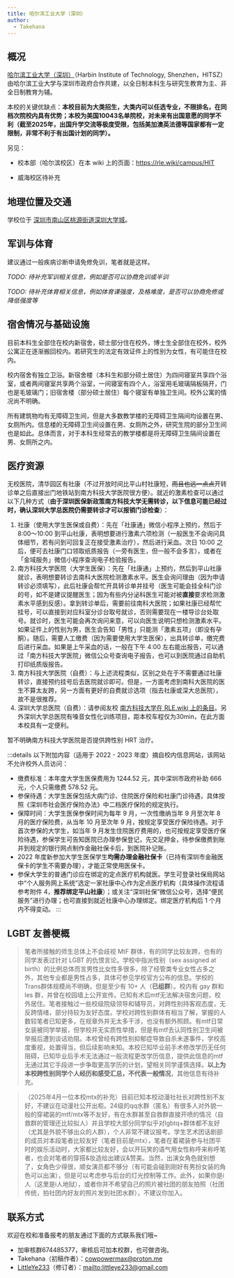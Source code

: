 ```yaml
---
title: 哈尔滨工业大学（深圳）
author:
  - Takehana
---
```


## 概况

[哈尔滨工业大学（深圳）](https://www.hitsz.edu.cn)（Harbin Institute of Technology, Shenzhen，HITSZ）由哈尔滨工业大学与深圳市政府合作共建，以全日制本科生与研究生教育为主、非全日制教育为辅。

本校的关键优缺点：**本校目前为大类招生，大类内可以任选专业，不限排名，在同档次院校内具有优势；本校为美国10043名单院校，对未来有出国意愿的同学不利（截至2025年，出国升学交流等极度受限，包括美加澳英法德等国家都有一定限制，非常不利于有出国计划的同学）。**

另见：

- 校本部（哈尔滨校区）在本 wiki 上的页面：<https://rle.wiki/campus/HIT>

- 威海校区待补充

## 地理位置及交通

学校位于 [深圳市南山区桃源街道深圳大学城](https://amap.com/place/B02F37V7ZQ)。

## 军训与体育

建议通过一般疾病诊断申请免修免训，笔者就是这样。

_TODO: 待补充军训相关信息，例如是否可以协商免训或半训_

_TODO: 待补充体育相关信息，例如体育课强度，及格难度，是否可以协商免修或降低强度等_

## 宿舍情况与基础设施

目前本科生全部住在校内新宿舍，硕士部分住在校外，博士生全部住在校外，校外公寓正在逐渐搬回校内。若研究生的法定有效证件上的性别为女性，有可能住在校内。

校内宿舍有独立卫浴。新宿舍楼（本科生和部分硕士居住）为四间寝室共享四个浴室，或者两间寝室共享两个浴室，一间寝室有四个人，浴室用毛玻璃隔板隔开，门也是毛玻璃门；旧宿舍楼（部分硕士居住）每个寝室有单独卫生间。校外公寓的情况尚不明确。

所有建筑物均有无障碍卫生间，但是大多数教学楼的无障碍卫生隔间均设置在男、女厕所内。信息楼的无障碍卫生间设置在男、女厕所之外，研究生院的部分卫生间也是如此。总体而言，对于本科生经常去的教学楼都是将无障碍卫生隔间设置在男、女厕所之内。

## 医疗资源

无校医院，清华园区有社康（不过开放时间比平山村社康短，~~而且也远一点点~~开转诊单之后直接出门地铁站到南方科技大学医院很方便）。就近的激素检查可以通过以下几种方式（**由于深圳医保新政策南方科技大学无需转诊，以下信息可能已经过时，确认深圳大学总医院仍需要转诊才可以报销门诊检查**）：

1. 社康（使用大学生医保或自费）：先在「社康通」微信小程序上预约，然后于 8:00～10:00 到平山社康，表明想要进行激素六项检测（一般医生不会询问具体细节，若有问到可回复正在接受激素治疗），然后进行采血。次日 10:00 之后，便可去社康门口领取纸质报告（一旁有医生，但一般不会多言），或者在「金域服务」微信小程序查询电子检验报告。
2. 南方科技大学医院（大学生医保）：先在「社康通」上预约，然后到平山社康就诊，表明想要转诊去南科大医院检测激素水平。医生会询问理由（因为申请转诊必须填写），此后社康会帮忙开具转诊单并挂号（医生可能会挂全科门诊的号，如不是建议提醒医生；因为有些内分泌科医生可能对被**直接**要求检测激素水平感到反感）。拿到转诊单后，需要前往南科大医院；如果社康已经帮忙挂号，可以直接到对应科室分诊台取号就诊，否则需要现在一楼导诊台处取号。就诊时，医生可能会再次询问来意，可以向医生说明只想检测激素水平。如果证件上的性别为男，医生会告知「男性」只能测「激素五项」（即没有孕酮）。随后，需要人工缴费（因为需要使用大学生医保），出具转诊单，缴完费后进行采血。如果是上午采血的话，一般在下午 4:00 左右能出报告，可以通过「南方科技大学医院」微信公众号查询电子报告，也可以到医院通过自助机打印纸质版报告。
3. 南方科技大学医院（自费）：与上述流程类似，区别之处在于不需要通过社康转诊，直接预约挂号后去医院就诊即可。但是，一方面考虑到南科大医院的医生不算太友跨，另一方面有更好的自费就诊选项（指去社康或深大总医院），故不是很推荐。
4. 深圳大学总医院（自费）：请参阅友校 [南方科技大学在 RLE.wiki 上的条目](https://rle.wiki/campus/SUSTech.html#%E5%8C%BB%E7%96%97)。另外深圳大学总医院有嗓音女性化训练项目，距本校车程仅为30min，在此方面本校具有一定便利。

暂不明确南方科技大学医院是否提供跨性别 HRT 治疗。

:::details 以下附加内容（适用于 2022 - 2023 年度）摘自校内信息网站，该网站不允许校外人员访问：

- 缴费标准：本年度大学生医保费用为 1244.52 元，其中深圳市政府补助 666 元，个人只需缴费 578.52 元。
- 参保待遇：大学生医保包括大病门诊、住院医疗保险和社康门诊待遇，具体按照《深圳市社会医疗保险办法》中二档医疗保险的规定执行。
- 保障时间：大学生医保参保时间为每年 9 月，一次性缴纳当年 9 月至次年 8 月的医疗保险费，从当年 10 月至次年 9 月，按规定享受医疗保险待遇。对于首次参保的大学生，如当年 9 月发生住院医疗费用的，也可按规定享受医疗保险待遇，参保学生可告知医院已办理参保登记，先交足押金，待参保缴费到账并到规定的银行网点制作金融社保卡后，到医院补记账。
- 2022 年度新参加大学生医保学生**均需办理金融社保卡**（已持有深圳市金融医保卡的学生不需要办理），才能正常使用医保卡。
- 参保大学生的普通门诊应在绑定的定点医疗机构就医。学生可登录社保局网站中“个人服务网上系统”选定一家社康中心作为定点医疗机构（具体操作流程请参考附件 4，**推荐绑定平山社康**）；或关注“深圳社保”微信公众号，选择“便民服务”进行办理；也可直接到就近社康中心办理绑定。绑定医疗机构后 1 个月内不得变动。
:::

## LGBT 友善梗概

> 笔者所接触的师生总体上不会歧视 MtF 群体，有的同学比较友跨，也有的同学发表过针对 LGBT 的仇恨言论。学校中指派性别（sex assigned at birth）的比例总体而言男性比女性多很多，除了经管类专业女性占多之外，其他专业都是男性占多，具体可参见学校官方公布的信息。学校的Trans群体规模尚不明确，但是至少有 10+ 人（**已组群**）。校内有 gay 群和 les 群，并曾在校园墙上公开宣传。已知有术后mtf无法解决宿舍问题，校外居住。笔者接触过一些校级院级领导和辅导员，对跨性别持客观态度，无反跨情绪，部分持较为友好态度。学校对跨性别群体有相当了解，掌握的人数较笔者已知更多，在规章外并无太多干涉，也没有额外照顾。有mtf日常女装被同学举报，但学校并无实质性举措，但是有mtf去认同性别卫生间被举报后遭到谈话劝阻。本校曾经有跨性别抑郁症导致自杀未遂事件，学校高度重视，处置得当，但后续影响未知。本校已知毕业前手术修改学历无任何阻碍，已知毕业后手术无法通过一般流程更改学历信息，提供此信息的mtf无通过其它手段进一步争取更高学历的计划，望相关同学谨慎选择。**以上为本校跨性别同学个人经历和感受汇总，不代表一般情况**，其他信息有待补充。

> （2025年4月一位本校mtx的补充）目前已知本校动漫社社长对跨性别不友好，不建议在动漫社公开出柜。24级的qq水群（匿名）有很多人对外貌一般的穿裙装的mtf/mtx等不友好，有在水群甚至自救群直接开喷的情况（自救群的管理还比较拟人）并且学校大部分同学似乎对lgbtq+群体都不友好（尤其是外貌不够出众的人群），个人非常不建议报考。学生艺术团话剧部的成员对本段笔者比较友好（笔者目前是mtx），笔者在着裙装参与社团平时的娱乐活动时，大家都比较友好，会以开玩笑的语气用女性称呼来称呼笔者，也会对笔者的穿搭&妆造给出建议&赞美。当然，出演女角色就别想了，女角色少得很，顺女演员都不够分（有可能会碰到刚好有男扮女装的角色可以出演），但是可以考虑参与后台的灯光控制等工作。此外，如果你是i人（这里是i人地狱），或者你并不希望自己的照片被社团的朋友拍照（社团传统，拍社团内好友的照片发到社团水群），不建议你加入。

## 联系方式

欢迎在校和准备报考的朋友通过下面的方式联系我们哦~

- 加审核群674485377，审核后可加本校群，也可做咨询。
- Takehana（初稿作者）：<cowpowermax@proton.me>
- [LittleYe233](https://github.com/LittleYe233)（修订者）：<mailto:littleye233@gmail.com>
